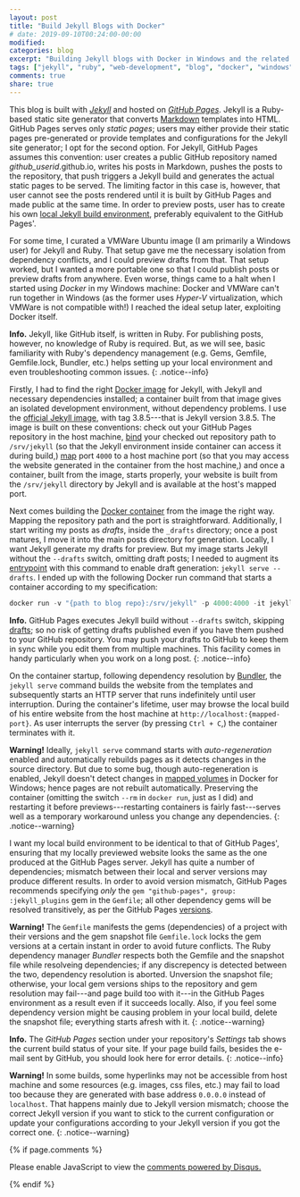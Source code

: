 ```yaml
---
layout: post
title: "Build Jekyll Blogs with Docker"
# date: 2019-09-10T00:24:00-00:00
modified:
categories: blog
excerpt: "Building Jekyll blogs with Docker in Windows and the related anomalies."
tags: ["jekyll", "ruby", "web-development", "blog", "docker", "windows", "random-notes"]
comments: true
share: true
---
```


This blog is built with [_Jekyll_](https://jekyllrb.com) and hosted on [_GitHub Pages_](https://pages.github.com). Jekyll is a Ruby-based static site generator that converts [Markdown](https://www.markdownguide.org/getting-started) templates into HTML. GitHub Pages serves only _static pages_; users may either provide their static pages pre-generated or provide templates and configurations for the Jekyll site generator; I opt for the second option. For Jekyll, GitHub Pages assumes this convention: user creates a public GitHub repository named _github\_userid_.github.io, writes his posts in Markdown, pushes the posts to the repository, that push triggers a Jekyll build and generates the actual static pages to be served. The limiting factor in this case is, however, that user cannot see the posts rendered until it is built by GitHub Pages and made public at the same time. In order to preview posts, user has to create his own [local Jekyll build environment](https://help.github.com/en/articles/setting-up-your-github-pages-site-locally-with-jekyll), preferably equivalent to the GitHub Pages'.

For some time, I curated a VMWare Ubuntu image (I am primarily a Windows user) for Jekyll and Ruby. That setup gave me the necessary isolation from dependency conflicts, and I could preview drafts from that. That setup worked, but I wanted a more portable one so that I could publish posts or preview drafts from anywhere. Even worse, things came to a halt when I started using _Docker_ in my Windows machine: Docker and VMWare can't run together in Windows (as the former uses _Hyper-V_ virtualization, which VMWare is not compatible with!) I reached the ideal setup later, exploiting Docker itself.

**Info.** Jekyll, like GitHub itself, is written in Ruby. For publishing posts, however, no knowledge of Ruby is required. But, as we will see, basic familiarity with Ruby's dependency management (e.g. Gems, Gemfile, Gemfile.lock, Bundler, etc.) helps setting up your local environment and even troubleshooting common issues.
{: .notice--info}

Firstly, I had to find the right [Docker image](https://docs.docker.com/glossary/?term=IMAGE) for Jekyll, with Jekyll and necessary dependencies installed; a container built from that image gives an isolated development environment, without dependency problems. I use the [official Jekyll image](https://hub.docker.com/r/jekyll/jekyll), with tag 3.8.5---that is Jekyll version 3.8.5. The image is built on these conventions: check out your GitHub Pages repository in the host machine, [bind](https://docs.docker.com/storage/volumes/) your checked out repository path to `/srv/jekyll` (so that the Jekyll environment inside container can access it during build,) [map](https://docs.docker.com/config/containers/container-networking/#published-ports) port `4000` to a host machine port (so that you may access the website generated in the container from the host machine,) and once a container, built from the image, starts properly, your website is built from the `/srv/jekyll` directory by Jekyll and is available at the host's mapped port. 

Next comes building the [Docker container](https://docs.docker.com/glossary/?term=CONTAINER) from the image the right way. Mapping the repository path and the port is straightforward. Additionally, I start writing my posts as _drafts_, inside the `_drafts` directory; once a post matures, I move it into the main posts directory for generation. Locally, I want Jekyll generate my drafts for preview. But my image starts Jekyll without the `--drafts` switch, omitting draft posts; I needed to augment its [entrypoint](https://docs.docker.com/glossary/?term=ENTRYPOINT) with this command to enable draft generation: `jekyll serve --drafts`. I ended up with the following Docker run command that starts a container according to my specification:

```powershell
docker run -v "{path to blog repo}:/srv/jekyll" -p 4000:4000 -it jekyll/jekyll:3.8.5 /bin/bash -c "jekyll serve --drafts"
```

**Info.** GitHub Pages executes Jekyll build without `--drafts` switch, skipping [drafts](https://jekyllrb.com/docs/posts/#drafts); so no risk of getting drafts published even if you have them pushed to your GitHub repository. You may push your drafts to GitHub to keep them in sync while you edit them from multiple machines. This facility comes in handy particularly when you work on a long post.
{: .notice--info}

On the container startup, following dependency resolution by [Bundler](https://bundler.io/v2.0/man/bundle-install.1.html), the `jekyll serve` command builds the website from the templates and subsequently starts an HTTP server that runs indefinitely until user interruption. During the container's lifetime, user may browse the local build of his entire website from the host machine at `http://localhost:{mapped-port}`. As user interrupts the server (by pressing `Ctrl + C`,) the container terminates with it.

**Warning!** Ideally, `jekyll serve` command starts with _auto-regeneration_ enabled and automatically rebuilds pages as it detects changes in the source directory. But due to some bug, though auto-regeneration is enabled, Jekyll doesn't detect changes in [mapped volumes](https://docs.docker.com/storage/volumes/) in Docker for Windows; hence pages are not rebuilt automatically. Preserving the container (omitting the switch `--rm` in `docker run`, just as I did) and restarting it before previews---restarting containers is fairly fast---serves well as a temporary workaround unless you change any dependencies.
{: .notice--warning}

I want my local build environment to be identical to that of GitHub Pages', ensuring that my locally previewed website looks the same as the one produced at the GitHub Pages server. Jekyll has quite a number of dependencies; mismatch between their local and server versions may produce different results. In order to avoid version mismatch, GitHub Pages recommends specifying _only_ the `gem "github-pages", group: :jekyll_plugins` gem in the `Gemfile`; all other dependency gems will be resolved transitively, as per the GitHub Pages [versions](https://pages.github.com/versions/).

**Warning!** The `Gemfile` manifests the gems (dependencies) of a project with their versions and the gem snapshot file `Gemfile.lock` locks the gem versions at a certain instant in order to avoid future conflicts. The Ruby dependency manager _Bundler_ respects both the Gemfile and the snapshot file while resolveing dependencies; if any discrepency is detected between the two, dependency resolution is aborted. Unversion the snapshot file; otherwise, your local gem versions ships to the repository and gem resolution may fail---and page build too with it---in the GitHub Pages environment as a result even if it succeeds locally. Also, if you feel some dependency version might be causing problem in your local build, delete the snapshot file; everything starts afresh with it.
{: .notice--warning}

**Info.** The _GitHub Pages_ section under your repository's _Settings_ tab shows the current build status of your site. If your page build fails, besides the e-mail sent by GitHub, you should look here for error details.
{: .notice--info}

**Warning!** In some builds, some hyperlinks may not be accessible from host machine and some resources (e.g. images, css files, etc.) may fail to load too because they are generated with base address `0.0.0.0` instead of `localhost`. That happens mainly due to Jekyll version mismatch; choose the correct Jekyll version if you want to stick to the current configuration or update your configurations according to your Jekyll version if you got the correct one.
{: .notice--warning}


{% if page.comments %}
<div id="disqus_thread"></div>
<script type="text/javascript">
    /* * * CONFIGURATION VARIABLES * * */
    var disqus_shortname = 'fnasim';
    
    /* * * DON'T EDIT BELOW THIS LINE * * */
    (function() {
        var dsq = document.createElement('script'); dsq.type = 'text/javascript'; dsq.async = true;
        dsq.src = '//' + disqus_shortname + '.disqus.com/embed.js';
        (document.getElementsByTagName('head')[0] || document.getElementsByTagName('body')[0]).appendChild(dsq);
    })();
</script>
<noscript>Please enable JavaScript to view the <a href="https://disqus.com/?ref_noscript" rel="nofollow">comments powered by Disqus.</a></noscript>

{% endif %}
